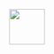 <img src="https://user-images.githubusercontent.com/86209073/124201868-23cd9000-daa7-11eb-8892-fb74c1eb6a5a.png" width="64" >
